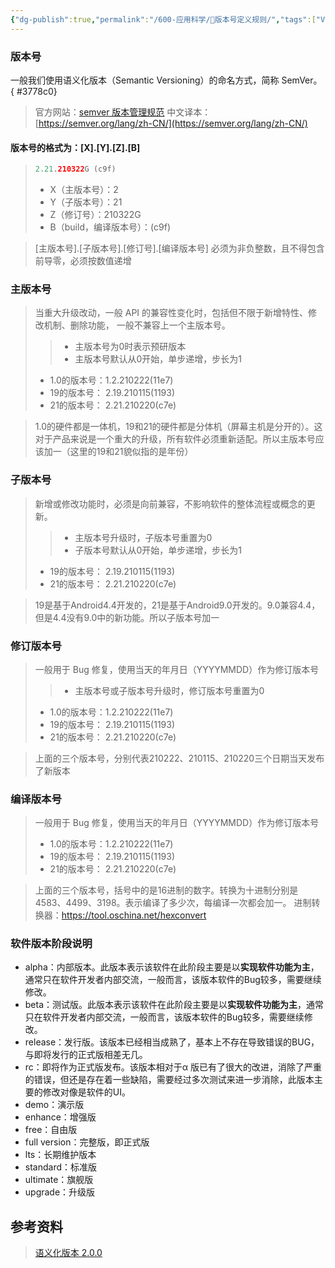 ```yaml
---
{"dg-publish":true,"permalink":"/600-应用科学/🔢版本号定义规则/","tags":["VersionControl"],"noteIcon":""}
---
```


### 版本号
一般我们使用语义化版本（Semantic Versioning）的命名方式，简称 SemVer。
{ #3778c0}


> 官方网站：[semver 版本管理规范](https://semver.org/) 
> 中文译本：[https://semver.org/lang/zh-CN/](https://semver.org/lang/zh-CN/)

#### 版本号的格式为：[X].[Y].[Z].[B]
>```kotlin
>2.21.210322G (c9f)
>```
>- X（主版本号）：2
>- Y（子版本号）：21
>- Z（修订号）：210322G
>- B（build，编译版本号）：(c9f)

>[主版本号\].\[子版本号\].\[修订号\].\[编译版本号\] 必须为非负整数，且不得包含前导零，必须按数值递增

### 主版本号
>当重大升级改动，一般 API 的兼容性变化时，包括但不限于新增特性、修改机制、删除功能， 一般不兼容上一个主版本号。
>>- 主版本号为0时表示预研版本
>>- 主版本号默认从0开始，单步递增，步长为1
>- 1.0的版本号：1.2.210222(11e7)
>- 19的版本号： 2.19.210115(1193)
>- 21的版本号： 2.21.210220(c7e)


>1.0的硬件都是一体机，19和21的硬件都是分体机（屏幕主机是分开的）。这对于产品来说是一个重大的升级，所有软件必须重新适配。所以主版本号应该加一（这里的19和21貌似指的是年份）
### 子版本号
>新增或修改功能时，必须是向前兼容，不影响软件的整体流程或概念的更新。
>>- 主版本号升级时，子版本号重置为0
>>- 子版本号默认从0开始，单步递增，步长为1
>- 19的版本号： 2.19.210115(1193)
>- 21的版本号： 2.21.210220(c7e)

>19是基于Android4.4开发的，21是基于Android9.0开发的。9.0兼容4.4，但是4.4没有9.0中的新功能。所以子版本号加一
>


### 修订版本号
>一般用于 Bug 修复，使用当天的年月日（YYYYMMDD）作为修订版本号
>>- 主版本号或子版本号升级时，修订版本号重置为0
>>
>- 1.0的版本号：1.2.210222(11e7)
>- 19的版本号： 2.19.210115(1193)
>- 21的版本号： 2.21.210220(c7e)

>上面的三个版本号，分别代表210222、210115、210220三个日期当天发布了新版本
>


### 编译版本号
>一般用于 Bug 修复，使用当天的年月日（YYYYMMDD）作为修订版本号
>- 1.0的版本号：1.2.210222(11e7)
>- 19的版本号： 2.19.210115(1193)
>- 21的版本号： 2.21.210220(c7e)

>上面的三个版本号，括号中的是16进制的数字。转换为十进制分别是4583、4499、3198。表示编译了多少次，每编译一次都会加一。
>进制转换器：https://tool.oschina.net/hexconvert



### 软件版本阶段说明
-   alpha：内部版本。此版本表示该软件在此阶段主要是以**实现软件功能为主**，通常只在软件开发者内部交流，一般而言，该版本软件的Bug较多，需要继续修改。
-   beta：测试版。此版本表示该软件在此阶段主要是以**实现软件功能为主**，通常只在软件开发者内部交流，一般而言，该版本软件的Bug较多，需要继续修改。
-   release：发行版。该版本已经相当成熟了，基本上不存在导致错误的BUG，与即将发行的正式版相差无几。
-   rc：即将作为正式版发布。该版本相对于α 版已有了很大的改进，消除了严重的错误，但还是存在着一些缺陷，需要经过多次测试来进一步消除，此版本主要的修改对像是软件的UI。
-   demo：演示版
-   enhance：增强版
-   free：自由版
-   full version：完整版，即正式版
-   lts：长期维护版本
-   standard：标准版
-   ultimate：旗舰版
-   upgrade：升级版



## 参考资料
>[语义化版本 2.0.0](https://semver.org/lang/zh-CN/)